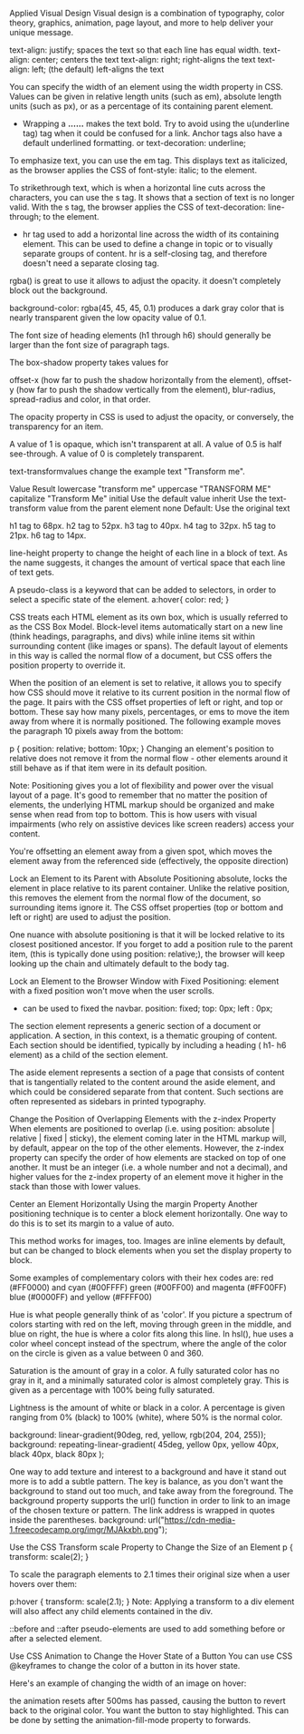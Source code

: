 Applied Visual Design
Visual design is a combination of typography, color theory, graphics, animation, page layout, and more to help deliver your unique message.

text-align: justify; spaces the text so that each line has equal width.
text-align: center; centers the text
text-align: right; right-aligns the text
text-align: left; (the default) left-aligns the text

You can specify the width of an element using the width property in CSS. Values can be given in relative length units (such as em), absolute length units (such as px), or as a percentage of its containing parent element. 

- Wrapping a <strong>......</strong> makes the text bold.
Try to avoid using the u(underline tag) tag when it could be confused for a link. Anchor tags also have a default underlined formatting.
or text-decoration: underline;

To emphasize text, you can use the em tag. This displays text as italicized, as the browser applies the CSS of font-style: italic; to the element.

To strikethrough text, which is when a horizontal line cuts across the characters, you can use the s tag. It shows that a section of text is no longer valid. With the s tag, the browser applies the CSS of text-decoration: line-through; to the element.

- hr tag used to add a horizontal line across the width of its containing element. This can be used to define a change in topic or to visually separate groups of content.
hr is a self-closing tag, and therefore doesn't need a separate closing tag.

rgba() is great to use it allows to adjust the opacity. it doesn't completely block out the background.

background-color: rgba(45, 45, 45, 0.1) produces a dark gray color that is nearly transparent given the low opacity value of 0.1.

The font size of heading elements (h1 through h6) should generally be larger than the font size of paragraph tags. 

The box-shadow property takes values for

offset-x (how far to push the shadow horizontally from the element),
offset-y (how far to push the shadow vertically from the element),
blur-radius,
spread-radius and
color, in that order.

The opacity property in CSS is used to adjust the opacity, or conversely, the transparency for an item.

A value of 1 is opaque, which isn't transparent at all.
A value of 0.5 is half see-through.
A value of 0 is completely transparent.

text-transformvalues change the example text "Transform me".

Value	Result
lowercase	"transform me"
uppercase	"TRANSFORM ME"
capitalize	"Transform Me"
initial	Use the default value
inherit	Use the text-transform value from the parent element
none	Default: Use the original text

h1 tag to 68px.
h2 tag to 52px.
h3 tag to 40px.
h4 tag to 32px.
h5 tag to 21px.
h6 tag to 14px.

line-height property to change the height of each line in a block of text. As the name suggests, it changes the amount of vertical space that each line of text gets.

 A pseudo-class is a keyword that can be added to selectors, in order to select a specific state of the element.
 a:hover{
     color: red;
 }

 CSS treats each HTML element as its own box, which is usually referred to as the CSS Box Model. Block-level items automatically start on a new line (think headings, paragraphs, and divs) while inline items sit within surrounding content (like images or spans). The default layout of elements in this way is called the normal flow of a document, but CSS offers the position property to override it.

When the position of an element is set to relative, it allows you to specify how CSS should move it relative to its current position in the normal flow of the page. It pairs with the CSS offset properties of left or right, and top or bottom. These say how many pixels, percentages, or ems to move the item away from where it is normally positioned. The following example moves the paragraph 10 pixels away from the bottom:

p {
  position: relative;
  bottom: 10px;
}
Changing an element's position to relative does not remove it from the normal flow - other elements around it still behave as if that item were in its default position.

Note: Positioning gives you a lot of flexibility and power over the visual layout of a page. It's good to remember that no matter the position of elements, the underlying HTML markup should be organized and make sense when read from top to bottom. This is how users with visual impairments (who rely on assistive devices like screen readers) access your content.

You're offsetting an element away from a given spot, which moves the element away from the referenced side (effectively, the opposite direction)

Lock an Element to its Parent with Absolute Positioning
absolute, locks the element in place relative to its parent container. Unlike the relative position, this removes the element from the normal flow of the document, so surrounding items ignore it. The CSS offset properties (top or bottom and left or right) are used to adjust the position.

One nuance with absolute positioning is that it will be locked relative to its closest positioned ancestor. If you forget to add a position rule to the parent item, (this is typically done using position: relative;), the browser will keep looking up the chain and ultimately default to the body tag.

Lock an Element to the Browser Window with Fixed Positioning:
element with a fixed position won't move when the user scrolls.
- can be used to fixed the navbar.
position: fixed;
top: 0px;
left : 0px;

The section element represents a generic section of a document or application. A section, in this context, is a thematic grouping of content. Each section should be identified, typically by including a heading ( h1- h6 element) as a child of the section element.

The aside element represents a section of a page that consists of content that is tangentially related to the content around the aside element, and which could be considered separate from that content. Such sections are often represented as sidebars in printed typography.

Change the Position of Overlapping Elements with the z-index Property
When elements are positioned to overlap (i.e. using position: absolute | relative | fixed | sticky), the element coming later in the HTML markup will, by default, appear on the top of the other elements. However, the z-index property can specify the order of how elements are stacked on top of one another. It must be an integer (i.e. a whole number and not a decimal), and higher values for the z-index property of an element move it higher in the stack than those with lower values.

Center an Element Horizontally Using the margin Property
Another positioning technique is to center a block element horizontally. One way to do this is to set its margin to a value of auto.

This method works for images, too. Images are inline elements by default, but can be changed to block elements when you set the display property to block.

Some examples of complementary colors with their hex codes are:
red (#FF0000) and cyan (#00FFFF)
green (#00FF00) and magenta (#FF00FF)
blue (#0000FF) and yellow (#FFFF00)

Hue is what people generally think of as 'color'. If you picture a spectrum of colors starting with red on the left, moving through green in the middle, and blue on right, the hue is where a color fits along this line. In hsl(), hue uses a color wheel concept instead of the spectrum, where the angle of the color on the circle is given as a value between 0 and 360.

Saturation is the amount of gray in a color. A fully saturated color has no gray in it, and a minimally saturated color is almost completely gray. This is given as a percentage with 100% being fully saturated.

Lightness is the amount of white or black in a color. A percentage is given ranging from 0% (black) to 100% (white), where 50% is the normal color.

background: linear-gradient(90deg, red, yellow, rgb(204, 204, 255));
 background: repeating-linear-gradient(
      45deg,
      yellow 0px,
      yellow 40px,
      black 40px,
      black 80px
    );

One way to add texture and interest to a background and have it stand out more is to add a subtle pattern. The key is balance, as you don't want the background to stand out too much, and take away from the foreground. The background property supports the url() function in order to link to an image of the chosen texture or pattern. The link address is wrapped in quotes inside the parentheses.
background: url("https://cdn-media-1.freecodecamp.org/imgr/MJAkxbh.png");

Use the CSS Transform scale Property to Change the Size of an Element
p {
  transform: scale(2);
}

To scale the paragraph elements to 2.1 times their original size when a user hovers over them:

p:hover {
  transform: scale(2.1);
}
Note: Applying a transform to a div element will also affect any child elements contained in the div.

::before and ::after pseudo-elements are used to add something before or after a selected element.

Use CSS Animation to Change the Hover State of a Button
You can use CSS @keyframes to change the color of a button in its hover state.

Here's an example of changing the width of an image on hover:

<style>
  img {
    width: 30px;
  }
  img:hover {
    animation-name: width;
    animation-duration: 500ms;
    animation-fill-mode: forwards;
  }

  @keyframes width {
    100% {
      width: 40px;
    }
  }
</style>
the animation resets after 500ms has passed, causing the button to revert back to the original color. You want the button to stay highlighted. This can be done by setting the animation-fill-mode property to forwards.